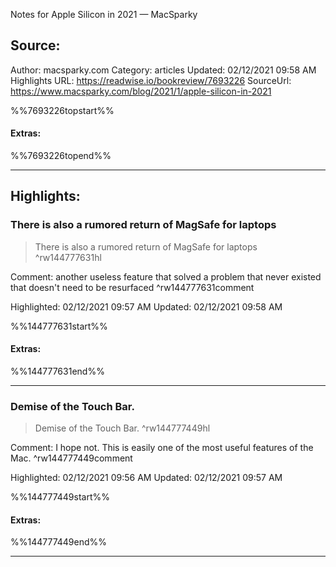 Notes for Apple Silicon in 2021 — MacSparky

## Source:
Author: macsparky.com
Category: articles
Updated: 02/12/2021 09:58 AM
Highlights URL: https://readwise.io/bookreview/7693226
SourceUrl: https://www.macsparky.com/blog/2021/1/apple-silicon-in-2021

%%7693226topstart%%
#### Extras:

%%7693226topend%%
 
-----
 ## Highlights:

### There is also a rumored return of MagSafe for laptops
>There is also a rumored return of MagSafe for laptops ^rw144777631hl

Comment: another useless feature that solved a problem that never existed that doesn't need to be resurfaced ^rw144777631comment

Highlighted: 02/12/2021 09:57 AM
Updated: 02/12/2021 09:58 AM

%%144777631start%%
#### Extras:

%%144777631end%%

------

### Demise of the Touch Bar.
>Demise of the Touch Bar. ^rw144777449hl

Comment: I hope not. This is easily one of the most useful features of the Mac. ^rw144777449comment

Highlighted: 02/12/2021 09:56 AM
Updated: 02/12/2021 09:57 AM

%%144777449start%%
#### Extras:

%%144777449end%%

------

